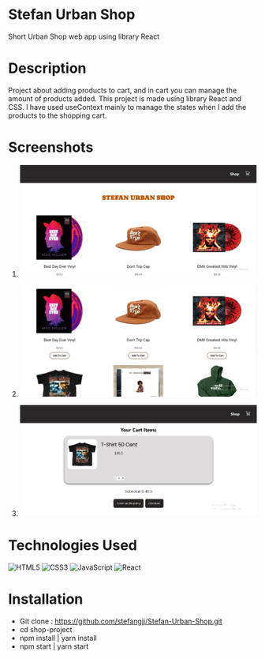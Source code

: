 # Stefan Urban Shop
Short Urban Shop web app using library React

# Description
Project about adding products to cart, and in cart you can manage the amount of products added. 
This project is made using library React and CSS. 
I have used useContext mainly to manage the states when I add the products to the shopping cart. 

# Screenshots

1. ![Screenshot 1](./public/screenshots/ss1.png)

2. ![Screenshot 2](./public/screenshots/ss2.png)

3. ![Screenshot 3](./public/screenshots/ss3.png)

# Technologies Used
![HTML5](https://img.shields.io/badge/html5-%23E34F26.svg?style=for-the-badge&logo=html5&logoColor=white)  ![CSS3](https://img.shields.io/badge/css3-%231572B6.svg?style=for-the-badge&logo=css3&logoColor=white)  ![JavaScript](https://img.shields.io/badge/javascript-%23323330.svg?style=for-the-badge&logo=javascript&logoColor=%23F7DF1E)  ![React](https://img.shields.io/badge/react-%2320232a.svg?style=for-the-badge&logo=react&logoColor=%2361DAFB)

# Installation
- Git clone : https://github.com/stefangjj/Stefan-Urban-Shop.git
- cd shop-project
- npm install | yarn install
- npm start | yarn start
